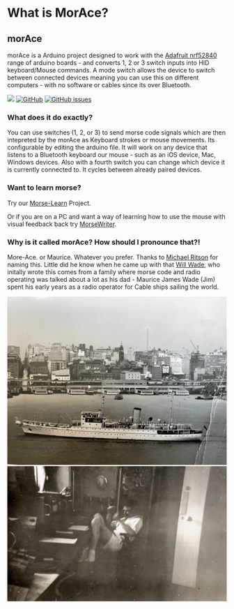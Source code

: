 # What is MorAce?

## morAce

morAce is a Arduino project designed to work with the [Adafruit nrf52840](https://www.adafruit.com/product/4062) range of arduino boards - and converts 1, 2 or 3 switch inputs into HID keyboard/Mouse commands. A mode switch allows the device to switch between connected devices meaning you can use this on different computers - with no software or cables since its over Bluetooth.

[![](https://camo.githubusercontent.com/34fbf282c2333bba3c13ec03404bed142c158529d54dde17177f6a254875b705/68747470733a2f2f696d672e736869656c64732e696f2f62616467652f4f70656e4141432d2546302539462539322541432d7265643f7374796c653d666c61745c266c696e6b3d68747470733a2f2f7777772e6f70656e6161632e6f7267)](https://www.openaac.org/) [![GitHub](https://camo.githubusercontent.com/f63354035b4e6b615bbbd68af68d09081169b5eeab22186f920f2ba235c672df/68747470733a2f2f696d672e736869656c64732e696f2f6769746875622f6c6963656e73652f61636563656e7472652f6d6f72616365)](https://camo.githubusercontent.com/f63354035b4e6b615bbbd68af68d09081169b5eeab22186f920f2ba235c672df/68747470733a2f2f696d672e736869656c64732e696f2f6769746875622f6c6963656e73652f61636563656e7472652f6d6f72616365) [![GitHub issues](https://camo.githubusercontent.com/372218edee6d0732925be0eab972b95945f616429ea63e4e9e5e2add4d3e67a7/68747470733a2f2f696d672e736869656c64732e696f2f6769746875622f6973737565732d7261772f61636563656e7472652f6d6f72616365)](https://camo.githubusercontent.com/372218edee6d0732925be0eab972b95945f616429ea63e4e9e5e2add4d3e67a7/68747470733a2f2f696d672e736869656c64732e696f2f6769746875622f6973737565732d7261772f61636563656e7472652f6d6f72616365)

### What does it do exactly?

You can use switches (1, 2, or 3) to send morse code signals which are then intepreted by the morAce as Keyboard strokes or mouse movements. Its configurable by editing the arduino file. It will work on any device that listens to a Bluetooth keyboard our mouse - such as an iOS device, Mac, Windows devices. Also with a fourth switch you can change which device it is currently connected to. It cycles between already paired devices.

### Want to learn morse?

Try our [Morse-Learn](https://github.com/AceCentre/morse-learn/) Project.

Or if you are on a PC and want a way of learning how to use the mouse with visual feedback back try [MorseWriter](https://github.com/AceCentre/MorseWriter).

### Why is it called morAce? How should I pronounce that?!

More-Ace. or Maurice. Whatever you prefer. Thanks to [Michael Ritson](https://acecentre.org.uk/about/staff/michael-ritson) for naming this. Little did he know when he came up with that [Will Wade](https://acecentre.org.uk/about/staff/will-wade), who initally wrote this comes from a family where morse code and radio operating was talked about a lot as his dad - Maurice James Wade (Jim) spent his early years as a radio operator for Cable ships sailing the world.&#x20;

![Cable ship in Sydney, Australia](.gitbook/assets/photoboat.jpg) ![Jim Wade in the radio operators room](.gitbook/assets/photo.jpg)
